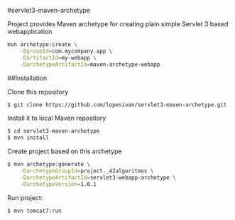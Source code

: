 #servlet3-maven-archetype

Project provides Maven archetype for creating plain simple Servlet 3 based webapplication

```bash
mvn archetype:create \
    -DgroupId=com.mycompany.app \
    -DartifactId=my-webapp \
    -DarchetypeArtifactId=maven-archetype-webapp
```


##Installation

Clone this repository

```bash
$ git clone https://github.com/lopesivan/servlet3-maven-archetype.git
```

Install it to local Maven repository

```bash
$ cd servlet3-maven-archetype
$ mvn install
```

Create project based on this archetype

```bash
$ mvn archetype:generate \
    -DarchetypeGroupId=project._42algoritmos \
    -DarchetypeArtifactId=servlet3-webapp-archetype \
    -DarchetypeVersion=1.0.1
```

Run project:

```bash
$ mvn tomcat7:run
```
